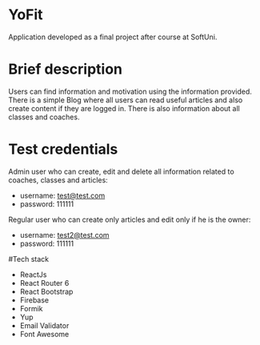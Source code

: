 # YoFit
Application developed as a final project after course at SoftUni.

# Brief description
Users can find information and motivation using the information provided.
There is a simple Blog where all users can read useful articles and also create content if they are logged in.
There is also information about all classes and coaches.

# Test credentials
Admin user who can create, edit and delete all information related to coaches, classes and articles:
- username: test@test.com
- password: 111111

Regular user who can create only articles and edit only if he is the owner:
- username: test2@test.com
- password: 111111

#Tech stack
- ReactJs
- React Router 6
- React Bootstrap
- Firebase
- Formik
- Yup
- Email Validator
- Font Awesome
